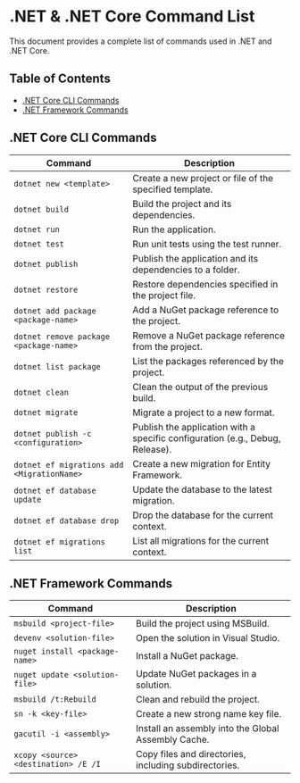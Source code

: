 
# .NET & .NET Core Command List

This document provides a complete list of commands used in .NET and .NET Core.

## Table of Contents

- [.NET Core CLI Commands](#net-core-cli-commands)
- [.NET Framework Commands](#net-framework-commands)

## .NET Core CLI Commands

| Command                                          | Description                                             |
|--------------------------------------------------|---------------------------------------------------------|
| `dotnet new <template>`                          | Create a new project or file of the specified template. |
| `dotnet build`                                   | Build the project and its dependencies.                |
| `dotnet run`                                     | Run the application.                                   |
| `dotnet test`                                    | Run unit tests using the test runner.                  |
| `dotnet publish`                                 | Publish the application and its dependencies to a folder. |
| `dotnet restore`                                 | Restore dependencies specified in the project file.    |
| `dotnet add package <package-name>`             | Add a NuGet package reference to the project.          |
| `dotnet remove package <package-name>`          | Remove a NuGet package reference from the project.     |
| `dotnet list package`                            | List the packages referenced by the project.           |
| `dotnet clean`                                   | Clean the output of the previous build.                |
| `dotnet migrate`                                 | Migrate a project to a new format.                     |
| `dotnet publish -c <configuration>`             | Publish the application with a specific configuration (e.g., Debug, Release). |
| `dotnet ef migrations add <MigrationName>`      | Create a new migration for Entity Framework.           |
| `dotnet ef database update`                      | Update the database to the latest migration.           |
| `dotnet ef database drop`                        | Drop the database for the current context.             |
| `dotnet ef migrations list`                      | List all migrations for the current context.           |

## .NET Framework Commands

| Command                                          | Description                                             |
|--------------------------------------------------|---------------------------------------------------------|
| `msbuild <project-file>`                         | Build the project using MSBuild.                       |
| `devenv <solution-file>`                         | Open the solution in Visual Studio.                    |
| `nuget install <package-name>`                  | Install a NuGet package.                               |
| `nuget update <solution-file>`                   | Update NuGet packages in a solution.                  |
| `msbuild /t:Rebuild`                             | Clean and rebuild the project.                         |
| `sn -k <key-file>`                               | Create a new strong name key file.                     |
| `gacutil -i <assembly>`                          | Install an assembly into the Global Assembly Cache.    |
| `xcopy <source> <destination> /E /I`            | Copy files and directories, including subdirectories.  |

